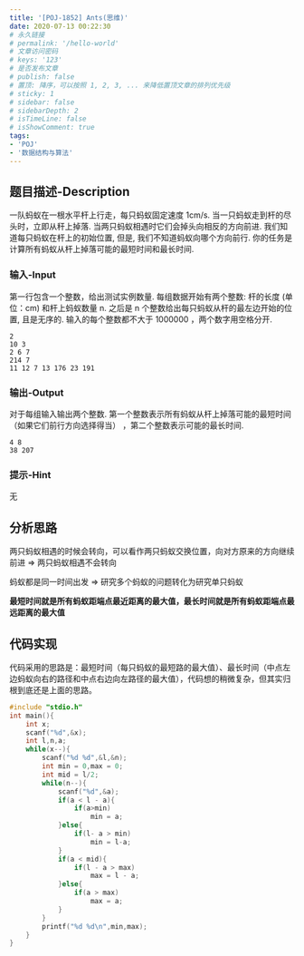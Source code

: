 ```yaml
---
title: '[POJ-1852] Ants(思维)'
date: 2020-07-13 00:22:30
# 永久链接
# permalink: '/hello-world'
# 文章访问密码
# keys: '123'
# 是否发布文章
# publish: false
# 置顶: 降序，可以按照 1, 2, 3, ... 来降低置顶文章的排列优先级
# sticky: 1
# sidebar: false
# sidebarDepth: 2
# isTimeLine: false
# isShowComment: true
tags:
- 'POJ'
- '数据结构与算法'
---
```


## **题目描述-Description**
一队蚂蚁在一根水平杆上行走，每只蚂蚁固定速度 1cm/s. 当一只蚂蚁走到杆的尽头时，立即从秆上掉落. 当两只蚂蚁相遇时它们会掉头向相反的方向前进. 我们知道每只蚂蚁在杆上的初始位置, 但是, 我们不知道蚂蚁向哪个方向前行. 你的任务是计算所有蚂蚁从杆上掉落可能的最短时间和最长时间.

### **输入-Input**
第一行包含一个整数，给出测试实例数量. 每组数据开始有两个整数: 杆的长度 (单位：cm) 和杆上蚂蚁数量 n. 之后是 n 个整数给出每只蚂蚁从杆的最左边开始的位置, 且是无序的. 输入的每个整数都不大于 1000000 ，两个数字用空格分开.
```
2
10 3
2 6 7
214 7
11 12 7 13 176 23 191
```
### **输出-Output**
对于每组输入输出两个整数. 第一个整数表示所有蚂蚁从杆上掉落可能的最短时间（如果它们前行方向选择得当） ，第二个整数表示可能的最长时间.
```
4 8
38 207
```
### **提示-Hint**
无
## **分析思路**
两只蚂蚁相遇的时候会转向，可以看作两只蚂蚁交换位置，向对方原来的方向继续前进 => 两只蚂蚁相遇不会转向

蚂蚁都是同一时间出发 => 研究多个蚂蚁的问题转化为研究单只蚂蚁

**最短时间就是所有蚂蚁距端点最近距离的最大值，最长时间就是所有蚂蚁距端点最远距离的最大值**
## **代码实现**

代码采用的思路是：最短时间（每只蚂蚁的最短路的最大值）、最长时间（中点左边蚂蚁向右的路径和中点右边向左路径的最大值），代码想的稍微复杂，但其实归根到底还是上面的思路。

```c
#include "stdio.h"
int main(){
    int x;
    scanf("%d",&x);
    int l,n,a;
    while(x--){
        scanf("%d %d",&l,&n);
        int min = 0,max = 0;
        int mid = l/2;
        while(n--){
            scanf("%d",&a);
            if(a < l - a){
                if(a>min)
                    min = a;
            }else{
                if(l- a > min)
                    min = l-a;
            }
            if(a < mid){
                if(l - a > max)
                    max = l - a;
            }else{
                if(a > max)
                    max = a;
            }
        }
        printf("%d %d\n",min,max);
    }
}
```